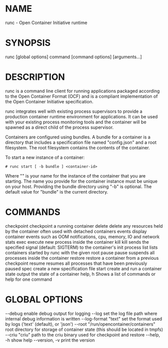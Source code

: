 # NAME
   runc - Open Container Initiative runtime

# SYNOPSIS
   runc [global options] command [command options] [arguments...]
   
# DESCRIPTION
runc is a command line client for running applications packaged according to
the Open Container Format (OCF) and is a compliant implementation of the
Open Container Initiative specification.

runc integrates well with existing process supervisors to provide a production
container runtime environment for applications. It can be used with your
existing process monitoring tools and the container will be spawned as a
direct child of the process supervisor.

Containers are configured using bundles. A bundle for a container is a directory
that includes a specification file named "config.json" and a root filesystem.
The root filesystem contains the contents of the container. 

To start a new instance of a container:

    # runc start [ -b bundle ] <container-id>

Where "<container-id>" is your name for the instance of the container that you
are starting. The name you provide for the container instance must be unique on
your host. Providing the bundle directory using "-b" is optional. The default
value for "bundle" is the current directory.

# COMMANDS
   checkpoint   checkpoint a running container
   delete       delete any resources held by the container often used with detached containers
   events       display container events such as OOM notifications, cpu, memory, IO and network stats
   exec         execute new process inside the container
   kill         kill sends the specified signal (default: SIGTERM) to the container's init process
   list         lists containers started by runc with the given root
   pause        pause suspends all processes inside the container
   restore      restore a container from a previous checkpoint
   resume       resumes all processes that have been previously paused
   spec         create a new specification file
   start        create and run a container
   state        output the state of a container
   help, h      Shows a list of commands or help for one command
   
# GLOBAL OPTIONS
   --debug                                      enable debug output for logging
   --log                                        set the log file path where internal debug information is written
   --log-format "text"                          set the format used by logs ('text' (default), or 'json')
   --root "/run/opencontainer/containers"       root directory for storage of container state (this should be located in tmpfs)
   --criu "criu"                                path to the criu binary used for checkpoint and restore
   --help, -h                                   show help
   --version, -v                                print the version
